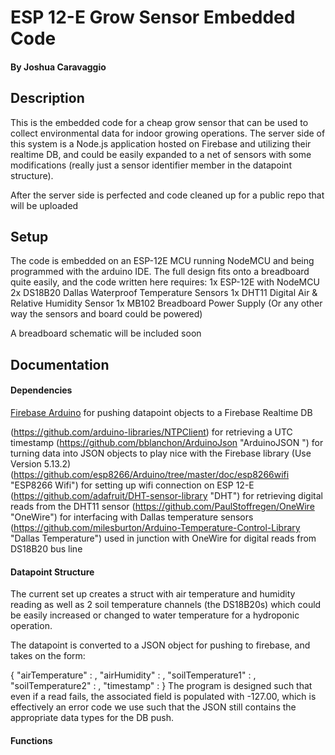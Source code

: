 # ESP 12-E Grow Sensor Embedded Code
#### By Joshua Caravaggio

## Description

This is the embedded code for a cheap grow sensor that can be used to collect environmental data for indoor growing operations. The server side of this system is a Node.js application hosted on Firebase and utilizing their realtime DB, and could be easily expanded to a net of sensors with some modifications (really just a sensor identifier member in the datapoint structure). 

After the server side is perfected and code cleaned up for a public repo that will be uploaded

## Setup

The code is embedded on an ESP-12E MCU running NodeMCU and being programmed with the arduino IDE. The full design fits onto a breadboard quite easily, and the code written here requires:
1x ESP-12E with NodeMCU
2x DS18B20 Dallas Waterproof Temperature Sensors
1x DHT11 Digital Air & Relative Humidity Sensor
1x MB102 Breadboard Power Supply (Or any other way the sensors and board could be powered)

A breadboard schematic will be included soon

## Documentation

#### Dependencies 
[Firebase Arduino](https://github.com/FirebaseExtended/firebase-arduino) for pushing datapoint objects to a Firebase Realtime DB

(https://github.com/arduino-libraries/NTPClient) for retrieving a UTC timestamp
(https://github.com/bblanchon/ArduinoJson "ArduinoJSON ") for turning data into JSON objects to play nice with the Firebase library (Use Version 5.13.2)
(https://github.com/esp8266/Arduino/tree/master/doc/esp8266wifi "ESP8266 Wifi") for setting up wifi connection on ESP 12-E
(https://github.com/adafruit/DHT-sensor-library "DHT") for retrieving digital reads from the DHT11 sensor 
(https://github.com/PaulStoffregen/OneWire "OneWire") for interfacing with Dallas temperature sensors
(https://github.com/milesburton/Arduino-Temperature-Control-Library "Dallas Temperature") used in junction with OneWire for digital reads from DS18B20 bus line

#### Datapoint Structure
The current set up creates a struct with air temperature and humidity reading as well as 2 soil temperature channels (the DS18B20s) which could be easily increased or changed to water temperature for a hydroponic operation.

The datapoint is converted to a JSON object for pushing to firebase, and takes on the form:

{
    "airTemperature" : <float>,
    "airHumidity" : <float>,
    "soilTemperature1" : <float>,
    "soilTemperature2" : <float>,
    "timestamp" : <integer>
}
The program is designed such that even if a read fails, the associated field is populated with -127.00, which is effectively an error code we use such that the JSON still contains the appropriate data types for the DB push.

#### Functions




